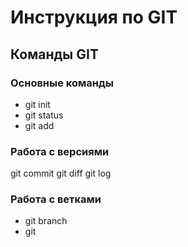 # Инструкция по GIT

## Команды GIT

### Основные команды

* git init
* git status
* git add

### Работа с версиями

git commit
git diff
git log

### Работа с ветками

* git branch
* git 